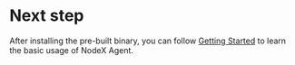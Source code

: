 # Next step

After installing the pre-built binary, you can follow [Getting Started](../getting-started/index.md) to learn the basic usage of NodeX Agent.
